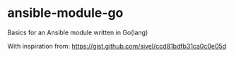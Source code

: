 # ansible-module-go

Basics for an Ansible module written in Go(lang)

With inspiration from: https://gist.github.com/sivel/ccd81bdfb31ca0c0e05d
